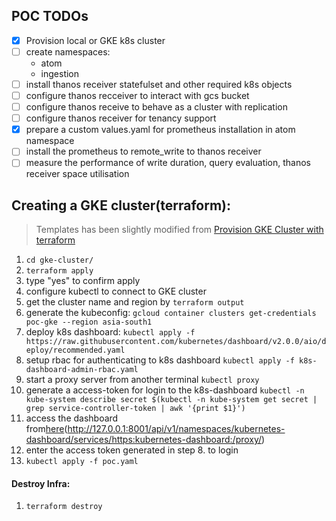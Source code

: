 ## POC TODOs
- [x] Provision local or GKE k8s cluster
- [ ] create namespaces:
  - atom
  - ingestion
- [ ] install thanos receiver statefulset and other required k8s objects
- [ ] configure thanos recceiver to interact with gcs bucket
- [ ] configure thanos receive to behave as a cluster with replication
- [ ] configure thanos receiver for tenancy support
- [x] prepare a custom values.yaml for prometheus installation in atom namespace 
- [ ] install the prometheus to remote_write to thanos receiver
- [ ] measure the performance of write duration, query evaluation, thanos receiver space utilisation

## Creating a GKE cluster(terraform):
> Templates has been slightly modified from [Provision GKE Cluster with terraform](https://learn.hashicorp.com/terraform/kubernetes/provision-gke-cluster)
1. `cd gke-cluster/`
2. `terraform apply`
3. type "yes" to confirm apply
4. configure kubectl to connect to GKE cluster
  1. get the cluster name and region by `terraform output`
  2. generate the kubeconfig:
      `gcloud container clusters get-credentials poc-gke --region asia-south1`
5. deploy k8s dashboard:
  `kubectl apply -f https://raw.githubusercontent.com/kubernetes/dashboard/v2.0.0/aio/deploy/recommended.yaml`
6. setup rbac for authenticating to k8s dashboard
  `kubectl apply -f k8s-dashboard-admin-rbac.yaml`
7. start a proxy server from another terminal
  `kubectl proxy`
8. generate a access-token for login to the k8s-dashboard
  `kubectl -n kube-system describe secret $(kubectl -n kube-system get secret | grep service-controller-token | awk '{print $1}')`
9. access the dashboard from[here](http://127.0.0.1:8001/api/v1/namespaces/kubernetes-dashboard/services/https:kubernetes-dashboard:/proxy/)(http://127.0.0.1:8001/api/v1/namespaces/kubernetes-dashboard/services/https:kubernetes-dashboard:/proxy/)
10. enter the access token generated in step 8. to login
11. `kubectl apply -f poc.yaml`

#### Destroy Infra:
1. `terraform destroy`
